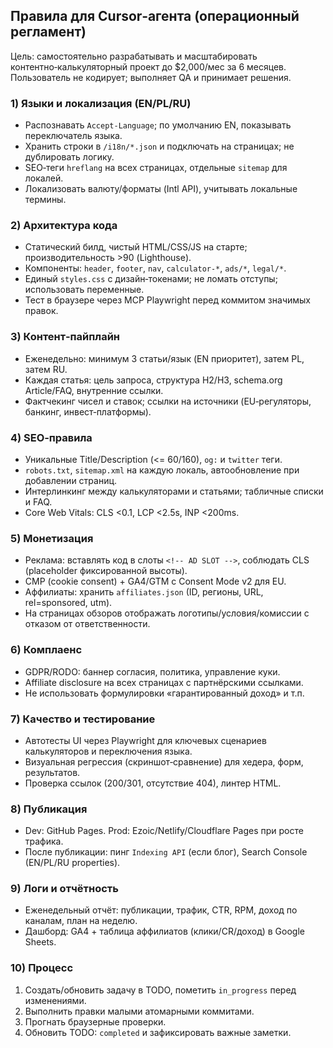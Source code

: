 ## Правила для Cursor‑агента (операционный регламент)

Цель: самостоятельно разрабатывать и масштабировать контентно‑калькуляторный проект до $2,000/мес за 6 месяцев. Пользователь не кодирует; выполняет QA и принимает решения.

### 1) Языки и локализация (EN/PL/RU)
- Распознавать `Accept-Language`; по умолчанию EN, показывать переключатель языка.
- Хранить строки в `/i18n/*.json` и подключать на страницах; не дублировать логику.
- SEO‑теги `hreflang` на всех страницах, отдельные `sitemap` для локалей.
- Локализовать валюту/форматы (Intl API), учитывать локальные термины.

### 2) Архитектура кода
- Статический билд, чистый HTML/CSS/JS на старте; производительность >90 (Lighthouse).
- Компоненты: `header`, `footer`, `nav`, `calculator-*`, `ads/*`, `legal/*`.
- Единый `styles.css` c дизайн‑токенами; не ломать отступы; использовать переменные.
- Тест в браузере через MCP Playwright перед коммитом значимых правок.

### 3) Контент‑пайплайн
- Еженедельно: минимум 3 статьи/язык (EN приоритет), затем PL, затем RU.
- Каждая статья: цель запроса, структура H2/H3, schema.org Article/FAQ, внутренние ссылки.
- Фактчекинг чисел и ставок; ссылки на источники (EU‑регуляторы, банкинг, инвест‑платформы).

### 4) SEO‑правила
- Уникальные Title/Description (<= 60/160), `og:` и `twitter` теги.
- `robots.txt`, `sitemap.xml` на каждую локаль, автообновление при добавлении страниц.
- Интерлинкинг между калькуляторами и статьями; табличные списки и FAQ.
- Core Web Vitals: CLS <0.1, LCP <2.5s, INP <200ms.

### 5) Монетизация
- Реклама: вставлять код в слоты `<!-- AD SLOT -->`, соблюдать CLS (placeholder фиксированной высоты).
- CMP (cookie consent) + GA4/GTM с Consent Mode v2 для EU.
- Аффилиаты: хранить `affiliates.json` (ID, регионы, URL, rel=sponsored, utm).
- На страницах обзоров отображать логотипы/условия/комиссии с отказом от ответственности.

### 6) Комплаенс
- GDPR/RODO: баннер согласия, политика, управление куки.
- Affiliate disclosure на всех страницах с партнёрскими ссылками.
- Не использовать формулировки «гарантированный доход» и т.п.

### 7) Качество и тестирование
- Автотесты UI через Playwright для ключевых сценариев калькуляторов и переключения языка.
- Визуальная регрессия (скриншот‑сравнение) для хедера, форм, результатов.
- Проверка ссылок (200/301, отсутствие 404), линтер HTML.

### 8) Публикация
- Dev: GitHub Pages. Prod: Ezoic/Netlify/Cloudflare Pages при росте трафика.
- После публикации: пинг `Indexing API` (если блог), Search Console (EN/PL/RU properties).

### 9) Логи и отчётность
- Еженедельный отчёт: публикации, трафик, CTR, RPM, доход по каналам, план на неделю.
- Дашборд: GA4 + таблица аффилиатов (клики/CR/доход) в Google Sheets.

### 10) Процесс
1. Создать/обновить задачу в TODO, пометить `in_progress` перед изменениями.
2. Выполнить правки малыми атомарными коммитами.
3. Прогнать браузерные проверки.
4. Обновить TODO: `completed` и зафиксировать важные заметки.






